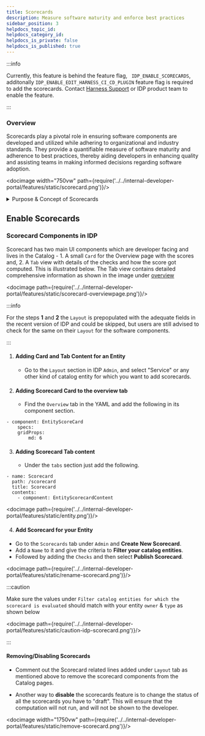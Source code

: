 ```yaml
---
title: Scorecards
description: Measure software maturity and enforce best practices
sidebar_position: 3
helpdocs_topic_id:
helpdocs_category_id:
helpdocs_is_private: false
helpdocs_is_published: true
---
```


:::info

Currently, this feature is behind the feature flag, ` IDP_ENABLE_SCORECARDS`, additonally `IDP_ENABLE_EDIT_HARNESS_CI_CD_PLUGIN` feature flag is required to add the scorecards. Contact [Harness Support](mailto:support@harness.io) or IDP product team to enable the feature.

:::

### Overview

Scorecards play a pivotal role in ensuring software components are developed and utilized while adhering to organizational and industry standards. They provide a quantifiable measure of software maturity and adherence to best practices, thereby aiding developers in enhancing quality and assisting teams in making informed decisions regarding software adoption.

<docimage width="750vw" path={require('../../internal-developer-portal/features/static/scorecard.png')}/>

<details>
<summary>Purpose & Concept of Scorecards</summary>

- **Measure Software Maturity**: Evaluate the robustness and reliability of software components.
- **Assess Best Practices**: Ensure software adheres to organizational and industry standards.
- **Gamification**: Encourage developers to adhere to standards by providing scores.
- **Confidence Estimation**: Help teams estimate the reliability of software based on its score.

<docimage path={require('../../internal-developer-portal/features/static/concept-scorecard.png')}/>

- **Check**: A check is a query performed against a data point for a software component which results in either `Pass` or `Fail`.
- **Data Source**: Data Sources are third-party providers which can provide a specific type of data for a software component. Data sources are fixed in IDP and have a specific way of enablement. 
- **Data Points**: For each software component, every data source provides some data points. The data points could be a number, a string or a boolean. 

</details>


## Enable Scorecards

### Scorecard Components in IDP

Scorecard has two main UI components which are developer facing and lives in the Catalog - 1. A small `Card` for the Overview page with the scores and, 2. A `Tab` view with details of the checks and how the score got computed. This is illustrated below. The Tab view contains detailed comprehensive information as shown in the image under [overview](/docs/internal-developer-portal/features/scorecard#overview)

<docimage path={require('../../internal-developer-portal/features/static/scorecard-overviewpage.png')}/>

:::info

For the steps **1** and **2** the `Layout` is prepopulated with the adequate fields in the recent version of IDP and could be skipped, but users are still advised to check for the same on their `Layout` for the software components.  

:::

1. #### Adding Card and Tab Content for an Entity

    - Go to the `Layout` section in IDP `Admin`, and select "Service" or any other kind of catalog entity for which you want to add scorecards.

2. #### Adding Scorecard Card to the overview tab
    
    - Find the `Overview` tab in the YAML and add the following in its component section.

```
- component: EntityScoreCard
    specs:
    gridProps:
        md: 6

```

3. #### Adding Scorecard Tab content

    - Under the `tabs` section just add the following.

```
- name: Scorecard
  path: /scorecard
  title: Scorecard
  contents:
    - component: EntityScorecardContent
```
<docimage path={require('../../internal-developer-portal/features/static/entity.png')}/>

4. #### Add Scorecard for your Entity

  - Go to the `Scorecards` tab under `Admin` and **Create New Scorecard**. 
  - Add a `Name` to it and give the criteria to **Filter your catalog entities**.
  - Followed by adding the `Checks` and then select **Publish Scorecard**.

  <docimage path={require('../../internal-developer-portal/features/static/rename-scorecard.png')}/>

  :::caution

  Make sure the values under `Filter catalog entities for which the scorecard is evaluated` should match with your entity `owner` & `type` as shown below

  <docimage path={require('../../internal-developer-portal/features/static/caution-idp-scorecard.png')}/>

  :::

#### Removing/Disabling Scorecards
    
- Comment out the Scorecard related lines added under `Layout` tab as mentioned above to remove the scorecard components from the Catalog pages. 

- Another way to **disable** the scorecards feature is to change the status of all the scorecards you have to "draft". This will ensure that the computation will not run, and will not be shown to the developer. 

<docimage width="1750vw" path={require('../../internal-developer-portal/features/static/remove-scorecard.png')}/>